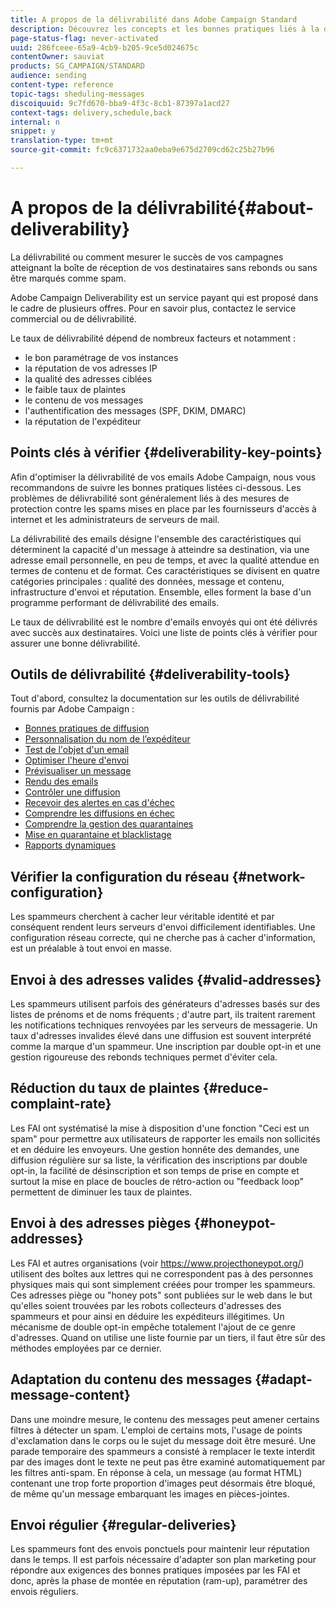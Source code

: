 ```yaml
---
title: A propos de la délivrabilité dans Adobe Campaign Standard
description: Découvrez les concepts et les bonnes pratiques liés à la délivrabilité ainsi que les outils proposés par Adobe Campaign Standard pour optimiser l’envoi de vos livraisons.
page-status-flag: never-activated
uuid: 286fceee-65a9-4cb9-b205-9ce5d024675c
contentOwner: sauviat
products: SG_CAMPAIGN/STANDARD
audience: sending
content-type: reference
topic-tags: sheduling-messages
discoiquuid: 9c7fd670-bba9-4f3c-8cb1-87397a1acd27
context-tags: delivery,schedule,back
internal: n
snippet: y
translation-type: tm+mt
source-git-commit: fc9c6371732aa0eba9e675d2709cd62c25b27b96

---
```



# A propos de la délivrabilité{#about-deliverability}

La délivrabilité ou comment mesurer le succès de vos campagnes atteignant la boîte de réception de vos destinataires sans rebonds ou sans être marqués comme spam.

Adobe Campaign Deliverability est un service payant qui est proposé dans le cadre de plusieurs offres. Pour en savoir plus, contactez le service commercial ou de délivrabilité.

Le taux de délivrabilité dépend de nombreux facteurs et notamment :

* le bon paramétrage de vos instances
* la réputation de vos adresses IP
* la qualité des adresses ciblées
* le faible taux de plaintes
* le contenu de vos messages
* l'authentification des messages (SPF, DKIM, DMARC)
* la réputation de l'expéditeur

## Points clés à vérifier {#deliverability-key-points}

Afin d'optimiser la délivrabilité de vos emails Adobe Campaign, nous vous recommandons de suivre les bonnes pratiques listées ci-dessous. Les problèmes de délivrabilité sont généralement liés à des mesures de protection contre les spams mises en place par les fournisseurs d'accès à internet et les administrateurs de serveurs de mail.

La délivrabilité des emails désigne l'ensemble des caractéristiques qui déterminent la capacité d'un message à atteindre sa destination, via une adresse email personnelle, en peu de temps, et avec la qualité attendue en termes de contenu et de format. Ces caractéristiques se divisent en quatre catégories principales : qualité des données, message et contenu, infrastructure d'envoi et réputation. Ensemble, elles forment la base d'un programme performant de délivrabilité des emails.

Le taux de délivrabilité est le nombre d'emails envoyés qui ont été délivrés avec succès aux destinataires.
Voici une liste de points clés à vérifier pour assurer une bonne délivrabilité.

## Outils de délivrabilité {#deliverability-tools}

Tout d'abord, consultez la documentation sur les outils de délivrabilité fournis par Adobe Campaign :
* [Bonnes pratiques de diffusion](https://helpx.adobe.com/campaign/kb/delivery-best-practices.html)
* [Personnalisation du nom de l’expéditeur](../../designing/using/personalization.md#personalizing-the-sender)
* [Test de l'objet d'un email](../../sending/using/testing-subject-line-email.md)
* [Optimiser l'heure d'envoi](../../sending/using/optimizing-the-sending-time.md)
* [Prévisualiser un message](../../sending/using/previewing-messages.md)
* [Rendu des emails](../../sending/using/email-rendering.md)
* [Contrôler une diffusion](../../sending/using/monitoring-a-delivery.md)
* [Recevoir des alertes en cas d'échec](../../sending/using/receiving-alerts-when-failures-happen.md)
* [Comprendre les diffusions en échec](../../sending/using/understanding-delivery-failures.md)
* [Comprendre la gestion des quarantaines](../../sending/using/understanding-quarantine-management.md)
* [Mise en quarantaine et blacklistage](../../sending/using/understanding-quarantine-management.md#quarantine-vs-blacklisting)
* [Rapports dynamiques](../../reporting/using/about-dynamic-reports.md)

## Vérifier la configuration du réseau {#network-configuration}

Les spammeurs cherchent à cacher leur véritable identité et par conséquent rendent leurs serveurs d'envoi difficilement identifiables. Une configuration réseau correcte, qui ne cherche pas à cacher d'information, est un préalable à tout envoi en masse.

## Envoi à des adresses valides {#valid-addresses}

Les spammeurs utilisent parfois des générateurs d'adresses basés sur des listes de prénoms et de noms fréquents ; d'autre part, ils traitent rarement les notifications techniques renvoyées par les serveurs de messagerie. Un taux d'adresses invalides élevé dans une diffusion est souvent interprété comme la marque d'un spammeur. Une inscription par double opt-in et une gestion rigoureuse des rebonds techniques permet d'éviter cela.

## Réduction du taux de plaintes {#reduce-complaint-rate}

Les FAI ont systématisé la mise à disposition d'une fonction "Ceci est un spam" pour permettre aux utilisateurs de rapporter les emails non sollicités et en déduire les envoyeurs. Une gestion honnête des demandes, une diffusion régulière sur sa liste, la vérification des inscriptions par double opt-in, la facilité de désinscription et son temps de prise en compte et surtout la mise en place de boucles de rétro-action ou "feedback loop" permettent de diminuer les taux de plaintes.

## Envoi à des adresses pièges {#honeypot-addresses}

Les FAI et autres organisations (voir https://www.projecthoneypot.org/) utilisent des boîtes aux lettres qui ne correspondent pas à des personnes physiques mais qui sont simplement créées pour tromper les spammeurs. Ces adresses piège ou "honey pots" sont publiées sur le web dans le but qu'elles soient trouvées par les robots collecteurs d'adresses des spammeurs et pour ainsi en déduire les expéditeurs illégitimes. Un mécanisme de double opt-in empêche totalement l'ajout de ce genre d'adresses. Quand on utilise une liste fournie par un tiers, il faut être sûr des méthodes employées par ce dernier.

## Adaptation du contenu des messages {#adapt-message-content}

Dans une moindre mesure, le contenu des messages peut amener certains filtres à détecter un spam. L'emploi de certains mots, l'usage de points d'exclamation dans le corps ou le sujet du message doit être mesuré. Une parade temporaire des spammeurs a consisté à remplacer le texte interdit par des images dont le texte ne peut pas être examiné automatiquement par les filtres anti-spam. En réponse à cela, un message (au format HTML) contenant une trop forte proportion d'images peut désormais être bloqué, de même qu'un message embarquant les images en pièces-jointes.

## Envoi régulier {#regular-deliveries}

Les spammeurs font des envois ponctuels pour maintenir leur réputation dans le temps. Il est parfois nécessaire d'adapter son plan marketing pour répondre aux exigences des bonnes pratiques imposées par les FAI et donc, après la phase de montée en réputation (ram-up), paramétrer des envois réguliers.
